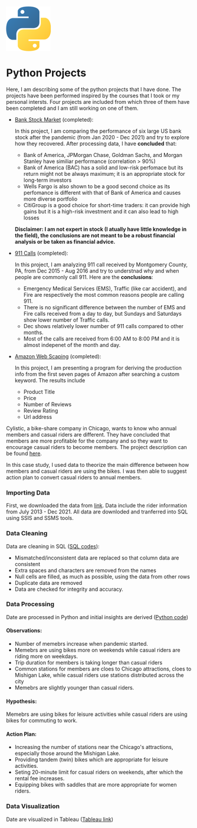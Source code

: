 ![alt text](PythonLogo.png)

# Python Projects
Here, I am describing some of the python projects that I have done. The projects have been performed inspired by the courses that I took or my personal intersts. 
Four projects are included from which three of them have been completed and I am still working on one of them. 
  * [Bank Stock Market](https://github.com/HamedHeli/PythonProjects/blob/016d47925324a5e1714614c3592f54bab88cb5ab/Bank%20Stock%20Market/Bank%20Stock%20After%20Covid%20.ipynb) (completed): 
      
      In this project, I am comparing the performance of six large US bank stock after the pandemic (from Jan 2020 - Dec 2021) and try to explore how they recovered. After processing data, I have **concluded** that:
 
    * Bank of America, JPMorgan Chase, Goldman Sachs, and Morgan Stanley have similiar performance (correlation > 90%) 
    * Bank of America (BAC) has a solid and low-risk perfomace but its return might not be always maximum; it is an appropriate stock for long-term investors
    * Wells Fargo is also shown to be a good second choice as its perfomance is different with that of Bank of America and causes more diverse portfolio
    * CitiGroup is a good choice for short-time traders: it can provide high gains but it is a high-risk investment and it can also lead to high losses

    **Disclaimer: I am not expert in stock (I atually have little knowledge in the field), the conclusions are not meant to be a robust financial analysis or be taken as financial advice.**
    
    
 * [911 Calls](https://github.com/HamedHeli/PythonProjects/blob/016d47925324a5e1714614c3592f54bab88cb5ab/911%20Calls%20(Capstone%20Project)/911%20Calls%20(Capstone%20Project).ipynb) (completed): 
      
      In this project, I am analyzing 911 call received by Montgomery County, PA, from Dec 2015 - Aug 2016 and try to understnad why and when people are commonly call 911. Here are the **conclusions**:

    * Emergency Medical Services (EMS), Traffic (like car accident), and Fire are respectively the most common reasons people are calling 911. 
    * There is no significant difference between the number of EMS and Fire calls received from a day to day, but Sundays and Saturdays show lower number of Traffic calls.
    * Dec shows relatively lower number of 911 calls compared to other months. 
    * Most of the calls are received from 6:00 AM to 8:00 PM and it is almost indepenet of the month and day.

* [Amazon Web Scaping](https://github.com/HamedHeli/PythonProjects/blob/37792adc18700fac596ed54ea407afd143dd8ef5/Website%20Scraping/Amazon/Amazon%20Scraping.ipynb) (completed): 
    
    In this project, I am presenting a program for deriving the production info from the first seven pages of Amazon after searching a custom keyword. The results include 
    
    * Product Title
    * Price
    * Number of Reviews
    * Review Rating
    * Url address


Cylistic, a bike-share company in Chicago, wants to know who annual members and casual riders are different. They have concluded that members are more profitable for the company and so they want to encourage casual riders to become members. The project description can be found [here](Description.pdf). 

In this case study, I used data to theorize the main difference between how members and casual riders are using the bikes. I was then able to suggest action plan to convert casual riders to annual members. 

### Importing Data
First, we downloaded the data from [link](https://divvy-tripdata.s3.amazonaws.com/index.html). Data include the rider information from July 2013 - Dec 2021. All data are downloded and tranferred into SQL using SSIS and SSMS tools. 

### Data Cleaning
Data are cleaning in SQL ([SQL codes](SQL/SQLQuery.sql)):
  * Mismatched/inconsistent data are replaced so that column data are consistent 
  * Extra spaces and characters are removed from the names
  * Null cells are filled, as much as possible, using the data from other rows
  * Duplicate data are removed
  * Data are checked for integrity and accuracy.

### Data Processing 
Date are processed in Python and initial insights are derived ([Python code](Python/Bike_Sharing.ipynb))

#### Observations:
  * Number of memebrs increase when pandemic started.
  * Memebrs are using bikes more on weekends while casual riders are riding more on weekdays.
  * Trip duration for members is taking longer than casual riders 
  * Common stations for members are cloes to Chicago attractions, cloes to Mishigan Lake, while casual riders use stations distributed across the city
  * Memebrs are slightly younger than casual riders.

#### Hypothesis:
Memebrs are using bikes for leisure activities while casual riders are using bikes for commuting to work.

#### Action Plan:
  * Increasing the number of stations near the Chicago's attractions, especially those around the Mishigan Lake.
  * Providing tandem (twin) bikes which are appropriate for leisure activities. 
  * Seting 20-minute limit for casual riders on weekends, after which the rental fee increases.
  * Equipping bikes with saddles that are more appropriate for women riders.  

### Data Visualization
Date are visualized in Tableau ([Tableau link](https://public.tableau.com/app/profile/hamed7970/viz/GoogleCapstone_16422249161910/Dashboard1))
